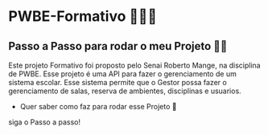 # PWBE-Formativo 👩🏻‍💻

## Passo a Passo para rodar o meu Projeto 🏃‍♀️

Este projeto Formativo foi proposto pelo Senai Roberto Mange, na disciplina de PWBE. Esse projeto é uma API para fazer o gerenciamento de um sistema escolar. Esse sistema permite que o Gestor possa fazer o gerenciamento de salas, reserva de ambientes, disciplinas e usuarios.

- Quer saber como faz para rodar esse Projeto 🤔
  
siga o Passo a passo!
